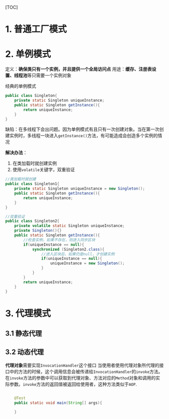 [TOC]

# 1. 普通工厂模式
# 2. 单例模式
定义：**确保类只有一个实例，并且提供一个全局访问点**
用途：**缓存、注册表设置、线程池**等只需要一个实例对象

经典的单例模式


```java
public class Singleton{
    private static Singleton uniqueInstance;
    public static Singleton getInstance(){
        return uniqueInstance;
    }
}
```
缺陷：在多线程下会出问题。因为单例模式有且只有一次创建对象。当在第一次创建实例时，多线程一块进入`getInstance()`方法，有可能造成会创造多个实例的情况

**解决办法**：
1. 在类加载时就创建实例
2. 使用`volatile`关键字，双重验证

```java
//类加载时就创建
public class Singleton1{
    private static Singleton uniqueInstance = new Singleton();
    public static Singleton getInstance(){
        return uniqueInstance;
    }
}

//双重验证
public class Singleton2{
    private volatile static Singleton uniqueInstance;
    private Singleton(){}
    public static Singleton getInstance(){
        //检查实例，如果不存在，则进入同步区块
        if(uniqueInstance == null){
            synchronized (Singleton2.class){
                //进入区块后，如果仍是null，才创建实例
                if(uniqueInstance == null){
                    uniqueInstance = new Singleton();
                }
            }
        }
        return uniqueInstance;
    }
}
```

# 3. 代理模式
## 3.1 静态代理
## 3.2 动态代理

**代理对象**需要实现`InvocationHandler`这个接口
当使用者使用代理对象所代理的接口中的方法的时候，这个调用信息会被传递给`InvocationHandler`的`invoke`方法。在`invoke`方法的参数中可以获取到代理对象、方法对应的`Method`对象和调用的实际参数。`invoke`方法的返回值被返回给使用者，这种方法类似于`AOP`.
```java

    @Test
    public static void main(String[] args){

    }
```